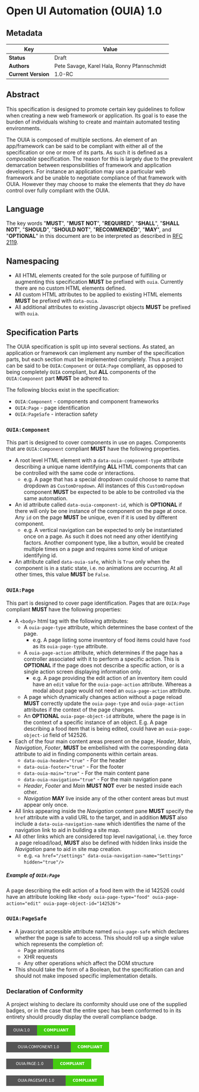 Open UI Automation (OUIA) 1.0
===================================================================

Metadata
--------

| Key             | Value |
|-----------------|-------|
| **Status**          | Draft |
| **Authors**         | Pete Savage, Karel Hala, Ronny Pfannschmidt |
| **Current Version** | 1.0-RC |

Abstract
--------

This specification is designed to promote certain key guidelines to follow when creating a new web
framework or application. Its goal is to ease the burden of individuals wishing to create and
maintain automated testing environments.

The OUIA is composed of multiple sections. An element of an app/framework can be said to be
compliant with either all of the specification or one or more of its parts. As such it is defined
as a _composable_ specification. The reason for this is largely due to the prevalent demarcation
between responsibilities of framework and application developers. For instance an application may
use a particular web framework and be unable to negotiate compliance of that framework with OUIA.
However they may choose to make the elements that they _do_ have control over fully compliant
with the OUIA.

Language
--------

The key words "**MUST**", "**MUST NOT**", "**REQUIRED**", "**SHALL**", "**SHALL NOT**",
"**SHOULD**", "**SHOULD NOT**", "**RECOMMENDED**", "**MAY**", and "**OPTIONAL**" in this document
are to be interpreted as described in [RFC 2119](https://www.ietf.org/rfc/rfc2119.txt).

Namespacing
-----------

* All HTML elements created for the sole purpose of fulfilling or augmenting this specification
  **MUST** be prefixed with `ouia`. Currently there are no custom HTML elements defined.
* All custom HTML attributes to be applied to existing HTML elements **MUST** be prefixed
  with `data-ouia`.
* All additional attributes to existing Javascript objects **MUST** be prefixed with `ouia`.

Specification Parts
-------------------

The OUIA specification is split up into several sections. As stated, an application or
framework can implement any number of the specification parts, but each section must be implemented
completely. Thus a project can be said to be `OUIA:Component` or `OUIA:Page` compliant,
as opposed to being completely `OUIA` compliant, but **ALL** components of the
`OUIA:Component` part **MUST** be adhered to.

The following blocks exist in the specification:

* `OUIA:Component` - components and component frameworks
* `OUIA:Page` - page identification
* `OUIA:PageSafe` - interaction safety

### `OUIA:Component`
This part is designed to cover components in use on pages. Components that are `OUIA:Component` compliant
**MUST** have the following properties.

* A root level HTML element with a `data-ouia-component-type` attribute describing a unique name
  identifying **ALL** HTML components that can be controlled with the same code or interactions.
  * e.g. A page that has a special dropdown could choose to name that dropdown as `CustomDropdown`.
    All instances of this `CustomDropdown` component **MUST** be expected to be able to be controlled
    via the same automation.
* An id attribute called `data-ouia-component-id`, which is **OPTIONAL** if there will only be
  one instance of the component on the page at once. Any `id` on the page **MUST** be unique,
  even if it is used by different component.
  * e.g. A vertical navigation can be expected to only be instantiated once on a page. As such
    it does not need any other identifying factors. Another component type, like a button, would be
    created multiple times on a page and requires some kind of unique identifying id.
* An attribute called `data-ouia-safe`, which is `True` only when the component is in a static state,
  i.e. no animations are occurring. At all other times, this value **MUST** be `False`.

### `OUIA:Page`
This part is designed to cover page identification. Pages that are `OUIA:Page` compliant **MUST**
have the following properties:

* A `<body>` html tag with the following attributes:
  * A `ouia-page-type` attribute, which determines the base context of the page.
     * e.g. A page listing some inventory of food items could have `food` as its 
       `ouia-page-type` attribute.
  * A `ouia-page-action` attribute, which determines if the page has a controller
     associated with it to perform a specific action. This is **OPTIONAL** if the page does
     not describe a specific action, or is a single action screen displaying information only.
     * e.g. A page providing the edit action of an inventory item could have an `edit` value
       for the `ouia-page-action` attribute. Whereas a modal about page would not need an 
       `ouia-page-action` attribute.
  * A page which dynamically changes action without a page reload **MUST** correctly update the
    `ouia-page-type` and `ouia-page-action` attributes if the context of the page changes.
  * An **OPTIONAL** `ouia-page-object-id` attribute, where the page is in the context of a
    specific instance of an object.  E.g. A page describing a food item that is
    being edited, could have an `ouia-page-object-id` field of 142526.
* Each of the four main content areas present on the page, *Header*, *Main*, *Navigation*, *Footer*,
  **MUST** be embellished with the corresponding data attribute to aid in finding components
  within certain areas.
  * `data-ouia-header="true"` - For the header
  * `data-ouia-footer="true"` - For the footer
  * `data-ouia-main="true"` - For the main content pane
  * `data-ouia-navigation="true"` - For the main navigation pane
  * *Header*, *Footer* and *Main* **MUST NOT** ever be nested inside each other.
  * *Navigation* **MAY** live inside any of the other content areas but must appear only once.
* All links appearing inside the *Navigation* content pane **MUST** specify the `href` attribute
  with a valid URL to the target, and in addition **MUST** also include a
  `data-ouia-navigation-name` which identifies the name of the navigation link to aid in building
  a site map. 
* All other links which are considered top level navigational, i.e. they force a page reload/load,
  **MUST** also be defined with hidden links inside the *Navigation* pane to aid in site map 
  creation.
  * e.g. `<a href="/settings" data-ouia-navigation-name="Settings" hidden="true"/>`

##### Example of `OUIA:Page`
A page describing the edit action of a food item with the id 142526 could have an attribute
looking like `<body ouia-page-type="food" ouia-page-action="edit" ouia-page-object-id="142526">`

### `OUIA:PageSafe`
* A javascript accessible attribute named `ouia-page-safe` which declares whether the page
  is safe to access. This should roll up a single value which represents the completion of:
  * Page animations
  * XHR requests
  * Any other operations which affect the DOM structure
* This should take the form of a Boolean, but the specification can and should not make imposed
  specific implementation details.

### Declaration of Conformity
A project wishing to declare its conformity should use one of the supplied badges, or in the
case that the entire spec has been conformed to in its entirety should proudly display the overall
compliance badge.

![](ouia.png "Compliance Badge")

![](ouia-component.png "Component Compliance Badge")

![](ouia-page.png "Page Compliance Badge")

![](ouia-pagesafe.png "Page Safe Compliance Badge")
